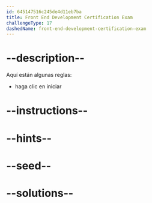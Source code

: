 ```yaml
---
id: 645147516c245de4d11eb7ba
title: Front End Development Certification Exam
challengeType: 17
dashedName: front-end-development-certification-exam
---
```


# --description--

Aquí están algunas reglas:

- haga clic en iniciar

# --instructions--

# --hints--

# --seed--

# --solutions--
